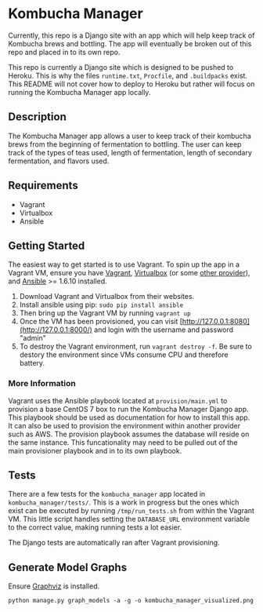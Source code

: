 # Kombucha Manager

Currently, this repo is a Django site with an app which will help keep
track of Kombucha brews and bottling. The app will eventually be 
broken out of this repo and placed in to its own repo.

This repo is currently a Django site which is designed to be pushed to
Heroku. This is why the files `runtime.txt`, `Procfile`, and
`.buildpacks` exist. This README will not cover how to deploy to
Heroku but rather will focus on running the Kombucha Manager app
locally.

## Description

The Kombucha Manager app allows a user to keep track of their kombucha
brews from the beginning of fermentation to bottling. The user can keep track of the types of teas used, length of fermentation, length of secondary fermentation, and flavors used.

## Requirements

- Vagrant
- Virtualbox
- Ansible

## Getting Started

The easiest way to get started is to use Vagrant. To spin up the app in
a Vagrant VM, ensure you have [Vagrant](https://www.vagrantup.com/),
[Virtualbox](https://www.virtualbox.org/wiki/Downloads) (or some [other
provider](https://docs.vagrantup.com/v2/providers/index.html)), and
[Ansible](http://www.ansible.com/home) >= 1.6.10 installed.

1. Download Vagrant and Virtualbox from their websites.
2. Install ansible using pip: `sudo pip install ansible`
3. Then bring up the Vagrant VM by running `vagrant up`
4. Once the VM has been provisioned, you can visit
   [http://127.0.0.1:8080](http://127.0.0.1:8000/) and login with the username and password "admin"
5. To destroy the Vagrant environment, run `vagrant destroy -f`. Be sure
   to destory the environment since VMs consume CPU and therefore
   battery.

### More Information

Vagrant uses the Ansible playbook located at `provision/main.yml` to
provision a base CentOS 7 box to run the Kombucha Manager Django app.
This playbook should be used as documentation for how to install this
app. It can also be used to provision the environment within another
provider such as AWS. The provision playbook assumes the database will
reside on the same instance. This funcationality may need to be pulled
out of the main provisioner playbook and in to its own playbook.

## Tests

There are a few tests for the `kombucha_manager` app located in
`kombucha_manager/tests/`. This is a work in progress but the ones which
exist can be executed by running `/tmp/run_tests.sh` from within the
Vagrant VM. This little script handles setting the `DATABASE_URL`
environment variable to the correct value, making running tests a lot
easier.

The Django tests are automatically ran after Vagrant provisioning.

## Generate Model Graphs

Ensure [Graphviz](http://graphviz.org) is installed.

```
python manage.py graph_models -a -g -o kombucha_manager_visualized.png

```
